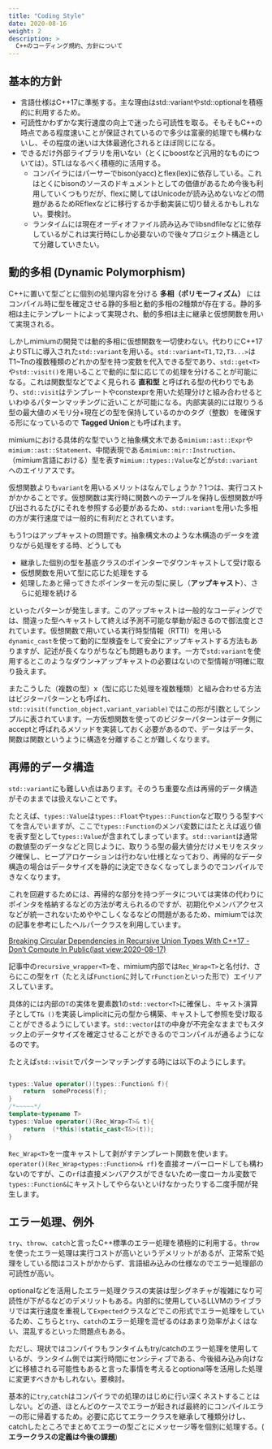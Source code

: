```yaml
---
title: "Coding Style"
date: 2020-08-16
weight: 2
description: >
  C++のコーディング規約、方針について
---
```


## 基本的方針

- 言語仕様はC++17に準拠する。主な理由はstd::variantやstd::optionalを積極的に利用するため。
- 可読性かわずかな実行速度の向上で迷ったら可読性を取る。そもそもC++の時点である程度速いことが保証されているので多少は富豪的処理でも構わないし、その程度の迷いは大体最適化されるとほぼ同じになる。
- できるだけ外部ライブラリを用いない（とくにboostなど汎用的なものについては）。STLはなるべく積極的に活用する。
    - コンパイラにはパーサーでbison(yacc)とflex(lex)に依存している。これはとくにbisonのソースのドキュメントとしての価値があるため今後も利用していくつもりだが、flexに関してはUnicodeが読み込めないなどの問題があるためREflexなどに移行するか手動実装に切り替えるかもしれない。要検討。
    - ランタイムには現在オーディオファイル読み込みでlibsndfileなどに依存しているがこれは実行時にしか必要ないので後々プロジェクト構造として分離していきたい。

## 動的多相 (Dynamic Polymorphism)

C++に置いて型ごとに個別の処理内容を分ける **多相（ポリモーフィズム）** にはコンパイル時に型を確定させる静的多相と動的多相の2種類が存在する。静的多相は主にテンプレートによって実現され、動的多相は主に継承と仮想関数を用いて実現される。

しかしmimiumの開発では動的多相に仮想関数を一切使わない。代わりにC++17よりSTLに導入された`std::variant`を用いる。`std::variant<T1,T2,T3...>`はT1~Tnの複数種類のどれかの型を持つ変数を代入できる型であり、`std::get<T>`や`std::visit()`を用いることで動的に型に応じての処理を分けることが可能になる。これは関数型などでよく見られる **直和型** と呼ばれる型の代わりでもあり、`std::visit`はテンプレートやconstexprを用いた処理分けと組み合わせるといわゆるパターンマッチングに近いことが可能になる。内部実装的には取りうる型の最大値のメモリ分+現在どの型を保持しているのかのタグ（整数）を確保する形になっているので **Tagged Union**とも呼ばれます。

mimiumにおける具体的な型でいうと抽象構文木である`mimium::ast::Expr`や`mimium::ast::Statement`、中間表現である`mimium::mir::Instruction`、（mimium言語における）型を表す`mimium::types::Value`などが`std::variant`へのエイリアスです。

仮想関数よりも`variant`を用いるメリットはなんでしょうか？1つは、実行コストがかかることです。仮想関数は実行時に関数へのテーブルを保持し仮想関数が呼び出されるたびにそれを参照する必要があるため、`std::variant`を用いた多相の方が実行速度では一般的に有利だとされています。

もう1つはアップキャストの問題です。抽象構文木のような木構造のデータを渡りながら処理をする時、どうしても

- 継承した個別の型を基底クラスのポインターでダウンキャストして受け取る
- 仮想関数を用いて型に応じた処理をする
- 処理したあと帰ってきたポインターを元の型に戻し（**アップキャスト**）、さらに処理を続ける

といったパターンが発生します。このアップキャストは一般的なコーディングでは、間違った型へキャストして終えば予測不可能な挙動が起きるので御法度とされています。仮想関数で用いている実行時型情報（RTTI）を用いる`dynamic_cast`を使って動的に型検査をして安全にアップキャストする方法もありますが、記述が長くなりがちなども問題もあります。一方で`std:variant`を使用するとこのようなダウン→アップキャストの必要はないので型情報が明確に取り扱えます。

またこうした（複数の型）x（型に応じた処理を複数種類）と組み合わせる方法はビジターパターンとも呼ばれ、 `std::visit(function_object,variant_variable)`ではこの形が引数としてシンプルに表されています。一方仮想関数を使ってのビジターパターンはデータ側にacceptと呼ばれるメソッドを実装しておく必要があるので、データはデータ、関数は関数というように構造を分離することが難しくなります。

## 再帰的データ構造

`std::variant`にも難しい点はあります。そのうち重要な点は再帰的データ構造がそのままでは扱えないことです。

たとえば、`types::Value`は`types::Float`や`types::Function`など取りうる型すべてを含んでいますが、ここで`types::Function`のメンバ変数にはたとえば返り値を表す型として`types::Value`が含まれてしまっています。`std::variant`は通常の数値型のデータなどと同じように、取りうる型の最大値分だけメモリをスタック確保し、ヒープアロケーションは行わない仕様となっており、再帰的なデータ構造の場合はデータサイズを静的に決定できなくなってしまうのでコンパイルできなくなります。

これを回避するためには、再帰的な部分を持つデータについては実体の代わりにポインタを格納するなどの方法が考えられるのですが、初期化やメンバアクセスなどが統一されないためややこしくなるなどの問題があるため、mimiumでは次の記事を参考にしたヘルパークラスを利用しています。

[Breaking Circular Dependencies in Recursive Union Types With C++17 - Don’t Compute In Public(last view:2020-08-17)](https://medium.com/@dennis.luxen/breaking-circular-dependencies-in-recursive-union-types-with-c-17-the-curious-case-of-4ab00cfda10d)

記事中の`recursive_wrapper<T>`を、mimium内部では`Rec_Wrap<T>`と名付け、さらにこの型を`rT`（たとえば`Function`に対して`rFunction`といった形で）エイリアスしています。

具体的には内部の`T`の実体を要素数1の`std::vector<T>`に確保し、キャスト演算子として`T& ()`を実装しimplicitに元の型から構築、キャストして参照を受け取ることができるようにしています。`std::vector`は`T`の中身が不完全なままでもスタック上のデータサイズを確定させることができるのでコンパイルが通るようになるのです。

たとえば`std::visit`でパターンマッチングする時には以下のようにします。

```cpp

types::Value operator()(types::Function& f){
    return  someProcess(f);
}
/*~~~~~*/
template<typename T>
types::Value operator()(Rec_Wrap<T>& t){
    return  (*this)(static_cast<T&>(t));
}

```
`Rec_Wrap<T>`を一度キャストして剥がすテンプレート関数を使います。`operator()(Rec_Wrap<types::Function>& rf)`を直接オーバーロードしても構わないのですが、この`rf`は直接メンバアクスができないため一度ローカル変数で`types::Function&`にキャストしてやらないといけなかったりする二度手間が発生します。



## エラー処理、例外

`try`、`throw`、`catch`と言ったC++標準のエラー処理を積極的に利用する。`throw`を使ったエラー処理は実行コストが高いというデメリットがあるが、正常系で処理をしている間はコストがかからず、言語組み込みの仕様なのでエラー処理部の可読性が高い。

optionalなどを活用したエラー処理クラスの実装は型シグネチャが複雑になり可読性が下がるなどのデメリットもある。内部的に使用しているLLVMのライブラリでは実行速度を重視して`Expected`クラスなどでこの形式でエラー処理をしているため、こちらと`try`、`catch`のエラー処理を混ぜるのはあまり効率がよくはない、混乱するといった問題点もある。

ただし、現状ではコンパイラもランタイムもtry/catchのエラー処理を使用しているが、ランタイム側では実行時間にセンシティブである、今後組み込み向けなどに移植される可能性もあると言った事情を考えるとoptional等を活用した処理に変更すべきかもしれない。要検討。

基本的に`try`,`catch`はコンパイラでの処理のはじめに行い深くネストすることはしない。どの道、ほとんどのケースでエラーが起きれば最終的にコンパイルエラーの形に帰着するため。必要に応じてエラークラスを継承して種類分けし、catchしたところでまとめてエラーの型ごとにメッセージ等を個別に処理する。( **エラークラスの定義は今後の課題**)